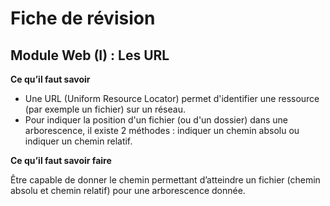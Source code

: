 # Fiche de révision
## Module Web (I) : Les URL

**Ce qu’il faut savoir**

- Une URL (Uniform Resource Locator) permet d'identifier une ressource (par exemple un fichier) sur un réseau.
- Pour indiquer la position d'un fichier (ou d'un dossier) dans une arborescence, il existe 2 méthodes : indiquer un chemin absolu ou indiquer un chemin relatif.

**Ce qu’il faut savoir faire**

Être capable de donner le chemin permettant d’atteindre un fichier (chemin absolu et chemin relatif) pour une arborescence donnée.